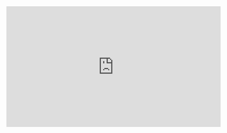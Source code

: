 <iframe width="560" height="315" src="https://www.youtube.com/embed/jfpV7OBptYE?rel=0" frameborder="0" allow="autoplay; encrypted-media" allowfullscreen></iframe>